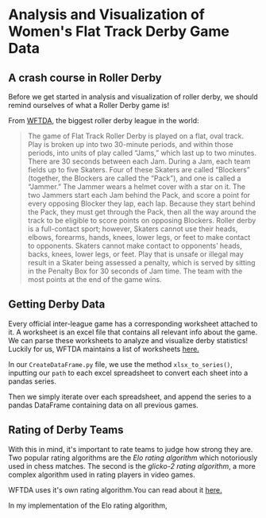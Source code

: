 # Analysis and Visualization of Women's Flat Track Derby Game Data

## A crash course in Roller Derby
Before we get started in analysis and visualization of roller
derby, we should remind ourselves of what a Roller Derby game is!

From [WFTDA](https://rules.wftda.com/summary.html), the biggest roller derby league in the world: 
> The game of Flat Track Roller Derby is played on a flat, oval track.
> Play is broken up into two 30-minute periods, and within those periods, into units of play called “Jams,” which last up to two minutes. There are 30 seconds between each Jam. During a Jam, each team fields up to five Skaters. Four of these Skaters are called “Blockers” (together, the Blockers are called the “Pack”), and one is called a “Jammer.” The Jammer wears a helmet cover with a star on it.
The two Jammers start each Jam behind the Pack, and score a point for every opposing Blocker they lap, each lap. Because they start behind the Pack, they must get through the Pack, then all the way around the track to be eligible to score points on opposing Blockers.
Roller derby is a full-contact sport; however, Skaters cannot use their heads, elbows, forearms, hands, knees, lower legs, or feet to make contact to opponents. Skaters cannot make contact to opponents’ heads, backs, knees, lower legs, or feet.
Play that is unsafe or illegal may result in a Skater being assessed a penalty, which is served by sitting in the Penalty Box for 30 seconds of Jam time.
The team with the most points at the end of the game wins.

## Getting Derby Data
Every official inter-league game has a corresponding worksheet attached to it.
A worksheet is an excel file that contains all relevant info about the game.
We can parse these worksheets to analyze and visualize derby statistics! Luckily for us, WFTDA
maintains a list of worksheets [here.](https://drive.google.com/drive/folders/1TC1QUmpIwy9NZX9DBPUPoHjkjFbbzyYr)

In our `CreateDataFrame.py` file, we use the method
`xlsx_to_series()`, inputting our `path` to each excel spreadsheet
to convert each sheet into a pandas series.

Then we simply iterate over each spreadsheet, and append the
series to a pandas DataFrame containing data on all previous games.
 
## Rating of Derby Teams
With this in mind, it's important to rate teams to judge how strong
they are. Two popular rating algorithms are the *Elo rating algorithm*
which notoriously used in chess matches. The second
is the *glicko-2 rating algorithm*, a more complex algorithm used
in rating players in video games.

WFTDA uses it's own rating algorithm.You can read about it [here.](https://static.wftda.com/files/competition/2023-WFTDA-Rankings-Algorithm.pdf)

In my implementation of the Elo rating algorithm, 